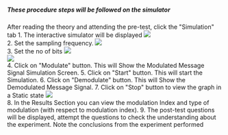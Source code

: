 ##### These procedure steps will be followed on the simulator

After reading the theory and attending the pre-test, click the "Simulation" tab
    1. The interactive simulator will be displayed
      <img src="Images/s1.png"><br>
    2. Set the sampling frequency.
          <img src="Images/s2.png"><br>
    3. Set the no of bits
          <img src="Images/s3.png"><br>
          <img src="Images/s4.png"><br>
    4. Click on "Modulate" button. This will Show the Modulated Message Signal Simulation Screen.
    5. Click on "Start" button. This will start the Simulation.
    6. Click on "Demodulate" button. This will Show the Demodulated Message Signal.
    7. Click on "Stop" button to view the graph in a Static state
          <img src="Images/s5.png"><br>
    8. In the Results Section you can view the modulation Index and type of modulation (with respect to modulation index).
    9. The post-test questions will be displayed, attempt the questions to check the understanding about the experiment.
Note the conclusions from the experiment performed
